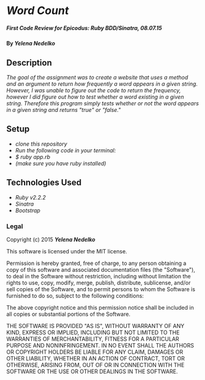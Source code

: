 # _Word Count_

##### _First Code Review for Epicodus: Ruby BDD/Sinatra, 08.07.15_

#### By _**Yelena Nedelko**_

## Description

_The goal of the assignment was to create a website that uses a method and an argument to return how frequently a word appears in a given string. However, I was unable to figure out the code to return the frequency, however I did figure out how to test whether a word existing in a given string. Therefore this program simply tests whether or not the word appears in a given string and returns "true" or "false."_

## Setup

* _clone this repository_
* _Run the following code in your terminal:_
* _$ ruby app.rb_
* _(make sure you have ruby installed)_

## Technologies Used

* _Ruby v2.2.2_
* _Sinatra_
* _Bootstrap_

### Legal

Copyright (c) 2015 **_Yelena Nedelko_**

This software is licensed under the MIT license.

Permission is hereby granted, free of charge, to any person obtaining a copy
of this software and associated documentation files (the "Software"), to deal
in the Software without restriction, including without limitation the rights
to use, copy, modify, merge, publish, distribute, sublicense, and/or sell
copies of the Software, and to permit persons to whom the Software is
furnished to do so, subject to the following conditions:

The above copyright notice and this permission notice shall be included in
all copies or substantial portions of the Software.

THE SOFTWARE IS PROVIDED "AS IS", WITHOUT WARRANTY OF ANY KIND, EXPRESS OR
IMPLIED, INCLUDING BUT NOT LIMITED TO THE WARRANTIES OF MERCHANTABILITY,
FITNESS FOR A PARTICULAR PURPOSE AND NONINFRINGEMENT. IN NO EVENT SHALL THE
AUTHORS OR COPYRIGHT HOLDERS BE LIABLE FOR ANY CLAIM, DAMAGES OR OTHER
LIABILITY, WHETHER IN AN ACTION OF CONTRACT, TORT OR OTHERWISE, ARISING FROM,
OUT OF OR IN CONNECTION WITH THE SOFTWARE OR THE USE OR OTHER DEALINGS IN
THE SOFTWARE.
